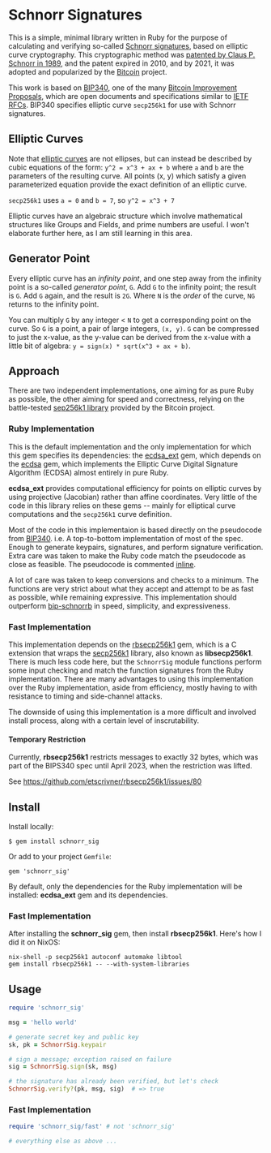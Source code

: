 # Schnorr Signatures

This is a simple, minimal library written in Ruby for the purpose of
calculating and verifying so-called
[Schnorr signatures](https://en.wikipedia.org/wiki/Schnorr_signature),
based on elliptic curve cryptography.  This cryptographic method was
[patented by Claus P. Schnorr in 1989](https://patents.google.com/patent/US4995082),
and the patent expired in 2010, and by 2021, it was adopted and popularized
by the [Bitcoin](https://en.wikipedia.org/wiki/Bitcoin) project.

This work is based on [BIP340](https://bips.xyz/340), one of the many
[Bitcoin Improvement Proposals](https://bips.xyz/), which are open documents
and specifications similar to
[IETF RFCs](https://en.wikipedia.org/wiki/Request_for_Comments).
BIP340 specifies elliptic curve `secp256k1` for use with Schnorr signatures.

## Elliptic Curves

Note that [elliptic curves](https://en.wikipedia.org/wiki/Elliptic_curve)
are not ellipses, but can instead be described by cubic equations of
the form: `y^2 = x^3 + ax + b` where `a` and `b` are the parameters of the
resulting curve.  All points (x, y) which satisfy a given parameterized
equation provide the exact definition of an elliptic curve.

`secp256k1` uses `a = 0` and `b = 7`, so `y^2 = x^3 + 7`

Elliptic curves have an algebraic structure which involve mathematical
structures like Groups and Fields, and prime numbers are useful.  I won't
elaborate further here, as I am still learning in this area.

## Generator Point

Every elliptic curve has an *infinity point*, and one step away from the
infinity point is a so-called *generator point*, `G`.  Add `G` to the infinity
point; the result is `G`.  Add `G` again, and the result is `2G`.  Where `N`
is the *order* of the curve, `NG` returns to the infinity point.

You can multiply `G` by any integer < `N` to get a corresponding point on
the curve. So `G` is a point, a pair of large integers, `(x, y)`.  `G` can
be compressed to just the x-value, as the y-value can be derived from the
x-value with a little bit of algebra: `y = sign(x) * sqrt(x^3 + ax + b)`.

## Approach

There are two independent implementations, one aiming for as pure Ruby as
possible, the other aiming for speed and correctness, relying on the
battle-tested [sep256k1 library](https://github.com/bitcoin-core/secp256k1)
provided by the Bitcoin project.

### Ruby Implementation

This is the default implementation and the only implementation for which
this gem specifies its dependencies:
the [ecdsa_ext](https://github.com/azuchi/ruby_ecdsa_ext) gem, which depends
on the [ecdsa](https://github.com/DavidEGrayson/ruby_ecdsa/) gem,
which implements the Elliptic Curve Digital Signature Algorithm (ECDSA)
almost entirely in pure Ruby.

**ecdsa_ext** provides computational efficiency for points on elliptic
curves by using projective (Jacobian) rather than affine coordinates.
Very little of the code in this library relies on these gems -- mainly
for elliptical curve computations and the `secp256k1` curve definition.

Most of the code in this implementaion is based directly on the pseudocode
from [BIP340](https://bips.xyz/340).  i.e. A top-to-bottom implementation
of most of the spec.  Enough to generate keypairs, signatures, and perform
signature verification.  Extra care was taken to make the Ruby code match
the pseudocode as close as feasible.  The pseudocode is commented
[inline](lib/schnorr_sig.rb#L58).

A lot of care was taken to keep conversions and checks to a minimum.  The
functions are very strict about what they accept and attempt to be as fast
as possible, while remaining expressive.  This implementation should
outperform [bip-schnorrb](https://github.com/chaintope/bip-schnorrrb)
in speed, simplicity, and expressiveness.

### Fast Implementation

This implementation depends on the
[rbsecp256k1](https://github.com/etscrivner/rbsecp256k1) gem, which is a
C extension that wraps the
[secp256k1](https://github.com/bitcoin-core/secp256k1) library, also known
as **libsecp256k1**.  There is much less code here, but the `SchnorrSig`
module functions perform some input checking and match the function
signatures from the Ruby implementation.  There are many advantages to
using this implementation over the Ruby implementation, aside from
efficiency, mostly having to with resistance to timing and side-channel
attacks.

The downside of using this implementation is a more difficult and involved
install process, along with a certain level of inscrutability.

#### Temporary Restriction

Currently, **rbsecp256k1** restricts messages to exactly 32 bytes, which
was part of the BIPS340 spec until April 2023, when the restriction was lifted.

See https://github.com/etscrivner/rbsecp256k1/issues/80

## Install

Install locally:

```
$ gem install schnorr_sig
```

Or add to your project `Gemfile`:

```
gem 'schnorr_sig'
```

By default, only the dependencies for the Ruby implementation will be
installed: **ecdsa_ext** gem and its dependencies.

### Fast Implementation

After installing the **schnorr_sig** gem, then install **rbsecp256k1**.
Here's how I did it on NixOS:

```
nix-shell -p secp256k1 autoconf automake libtool
gem install rbsecp256k1 -- --with-system-libraries
```

## Usage

```ruby
require 'schnorr_sig'

msg = 'hello world'

# generate secret key and public key
sk, pk = SchnorrSig.keypair

# sign a message; exception raised on failure
sig = SchnorrSig.sign(sk, msg)

# the signature has already been verified, but let's check
SchnorrSig.verify?(pk, msg, sig)  # => true
```

### Fast Implementation

```ruby
require 'schnorr_sig/fast' # not 'schnorr_sig'

# everything else as above ...
```

